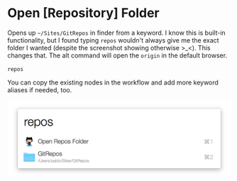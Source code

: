 # Open [Repository] Folder

Opens up `~/Sites/GitRepos` in finder from a keyword. I know this is built-in functionality, but I found typing `repos` wouldn't always give me the exact folder I wanted (despite the screenshot showing otherwise >_<). This changes that. The alt command will open the `origin` in the default browser.

    repos

You can copy the existing nodes in the workflow and add more keyword aliases if needed, too.

![Open Repo Folder](../screenshots/repos.png)